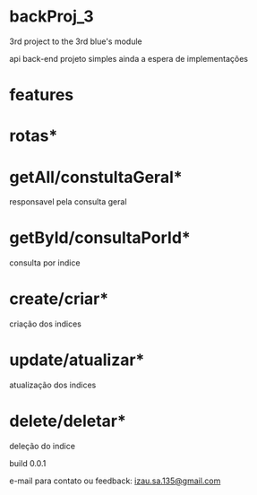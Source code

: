 # backProj_3

3rd project to the 3rd blue's module

api back-end
projeto simples ainda a espera de implementações

# features

# rotas\*

# getAll/constultaGeral\*

responsavel pela consulta geral

# getById/consultaPorId\*

consulta por indice

# create/criar\*

criação dos indices

# update/atualizar\*

atualização dos indices

# delete/deletar\*

deleção do indice

build 0.0.1

e-mail para contato ou feedback: izau.sa.135@gmail.com
